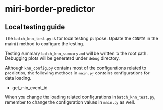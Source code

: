 # miri-border-predictor

## Local testing guide

The `batch_knn_test.py` is for local testing purpose. Update the `CONFIG` in the main()
method to configure the testing.

Testing summary `batch_knn_summary.md` will be written to the root path.
Debugging plots will be generated under `debug` directory.

Although `knn_config.py` contains most of the configurations related to prediction,
the following methods in `main.py` contains configurations for data loading.
- get_min_event_id

When you change the loading related configurations in `batch_knn_test.py`,
remember to change the configuration values in `main.py` as well.